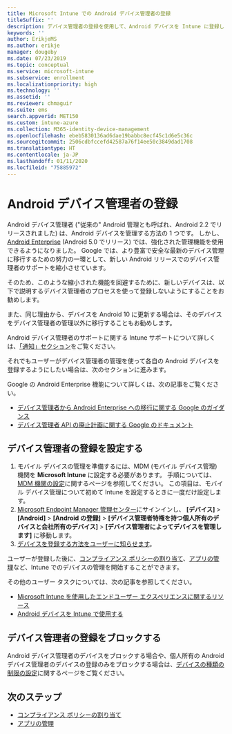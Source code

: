```yaml
---
title: Microsoft Intune での Android デバイス管理者の登録
titleSuffix: ''
description: デバイス管理者の登録を使用して、Android デバイスを Intune に登録します。
keywords: ''
author: ErikjeMS
ms.author: erikje
manager: dougeby
ms.date: 07/23/2019
ms.topic: conceptual
ms.service: microsoft-intune
ms.subservice: enrollment
ms.localizationpriority: high
ms.technology: ''
ms.assetid: ''
ms.reviewer: chmaguir
ms.suite: ems
search.appverid: MET150
ms.custom: intune-azure
ms.collection: M365-identity-device-management
ms.openlocfilehash: ebeb5830136ad6dae19babbc8ecf45c1d6e5c36c
ms.sourcegitcommit: 2506cdbfccefd42587a76f14ee50c3849dad1708
ms.translationtype: HT
ms.contentlocale: ja-JP
ms.lasthandoff: 01/11/2020
ms.locfileid: "75885972"
---
```

# <a name="android-device-administrator-enrollment"></a>Android デバイス管理者の登録

Android デバイス管理者 ("従来の" Android 管理とも呼ばれ、Android 2.2 でリリースされました) は、Android デバイスを管理する方法の 1 つです。 しかし、[Android Enterprise](https://www.android.com/enterprise/management/) (Android 5.0 でリリース) では、強化された管理機能を使用できるようになりました。 Google では、より豊富で安全な最新のデバイス管理に移行するための努力の一環として、新しい Android リリースでのデバイス管理者のサポートを縮小させています。

そのため、このような縮小された機能を回避するために、新しいデバイスは、以下で説明するデバイス管理者のプロセスを使って登録しないようにすることをお勧めします。

また、同じ理由から、デバイスを Android 10 に更新する場合は、そのデバイスをデバイス管理者の管理以外に移行することもお勧めします。 

Android デバイス管理者のサポートに関する Intune サポートについて詳しくは、[「通知」セクション](../fundamentals/whats-new.md#decreasing-support-for-android-device-administrator)をご覧ください。

それでもユーザーがデバイス管理者の管理を使って各自の Android デバイスを登録するようにしたい場合は、次のセクションに進みます。  

Google の Android Enterprise 機能について詳しくは、次の記事をご覧ください。
- [デバイス管理者から Android Enterprise への移行に関する Google のガイダンス](http://static.googleusercontent.com/media/android.com/en/enterprise/static/2016/pdfs/enterprise/Android-Enterprise-Migration-Bluebook_2019.pdf)
- [デバイス管理者 API の廃止計画に関する Google のドキュメント](https://developers.google.com/android/work/device-admin-deprecation)


## <a name="set-up-device-administrator-enrollment"></a>デバイス管理者の登録を設定する

1. モバイル デバイスの管理を準備するには、MDM (モバイル デバイス管理) 機関を **Microsoft Intune** に設定する必要があります。 手順については、[MDM 機関の設定](../fundamentals/mdm-authority-set.md)に関するページを参照してください。 この項目は、モバイル デバイス管理について初めて Intune を設定するときに一度だけ設定します。
2. [Microsoft Endpoint Manager 管理センター](https://go.microsoft.com/fwlink/?linkid=2109431)にサインインし、 **[デバイス]**  >  **[Android]**  >  **[Android の登録]**  >  **[デバイス管理者特権を持つ個人所有のデバイスと会社所有のデバイス]**  >  **[デバイス管理者によってデバイスを管理します]** に移動します。
3. [デバイスを登録する方法をユーザーに知らせます](/intune-user-help/enroll-your-device-in-intune-android)。  

ユーザーが登録した後に、[コンプライアンス ポリシーの割り当て](../protect/compliance-policy-create-android.md)、[アプリの管理](../apps/app-management.md)など、Intune でのデバイスの管理を開始することができます。

その他のユーザー タスクについては、次の記事を参照してください。
- [Microsoft Intune を使用したエンドユーザー エクスペリエンスに関するリソース](../fundamentals/end-user-educate.md)
- [Android デバイスを Intune で使用する](https://docs.microsoft.com/intune-user-help/using-your-android-device-with-intune)


## <a name="block-device-administrator-enrollment"></a>デバイス管理者の登録をブロックする
Android デバイス管理者のデバイスをブロックする場合や、個人所有の Android デバイス管理者のデバイスの登録のみをブロックする場合は、[デバイスの種類の制限の設定](enrollment-restrictions-set.md)に関するページをご覧ください。



## <a name="next-steps"></a>次のステップ
- [コンプライアンス ポリシーの割り当て](../protect/compliance-policy-create-android.md)
- [アプリの管理](../apps/app-management.md)
